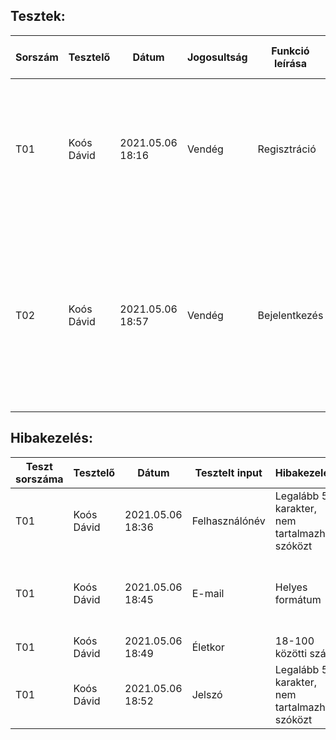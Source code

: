 ## Tesztek:

|  Sorszám | Tesztelő | Dátum | Jogosultság | Funkció leírása | Vizsgálat részletes leírása | Elvárt eredmény | Eredmény  
|----------|----------|-------|-------------|-----------------|-----------------------------|-----------------|---------
| T01 | Koós Dávid | 2021.05.06 18:16 | Vendég | Regisztráció | A regisztrációs formba felveszem az adatokat, majd az adatbázisban ellenőrzöm, hogy bekerültek-e az adatok | Megjelennek az adatbázisban a formban megadott adatok | Minden megadott adat bekerül az adatbázisba, automatikusan generált azonosítókkal és titkosított jelszóval.
| T02 | Koós Dávid | 2021.05.06 18:57 | Vendég | Bejelentkezés | A bejelentkező formba felveszem az adatokat, megpróbálok bejelentkezni, amennyiben sikerült ellenőrzöm az adatbázisban, hogy valóban létezik ilyen felhasználó | Csak olyan adatokkal tudunk belépni, amik benne vannak az adatbázisban | Csak akkor sikeres a belépés, ha az adatbázis tartalmazza a megadott adatokat.


## Hibakezelés:

| Teszt sorszáma | Tesztelő | Dátum | Tesztelt input | Hibakezelés | Tesztelt adatok | Elfogadott adatok | Elutasított adatok
|----------------|----------|-------|----------------|-------------|-----------------|-------------------|-------------------
| T01 | Koós Dávid | 2021.05.06 18:36 | Felhasználónév | Legalább 5 karakter, nem tartalmazhat szóközt | u ser, user, user1 | user1 | user, u ser
| T01 | Koós Dávid | 2021.05.06 18:45 | E-mail | Helyes formátum | email, email@email, email.com, email@email., @email.com, email@email.com | email@email.com | email, email@email, email.com, email@email., @email.com 
| T01 | Koós Dávid | 2021.05.06 18:49 | Életkor | 18-100 közötti szám | húsz, 17, 18, 100, 101 | 18,100 | húsz, 17, 101
| T01 | Koós Dávid | 2021.05.06 18:52 | Jelszó | Legalább 5 karakter, nem tartalmazhat szóközt | 12345, jel szo, jelszo | jelszo | 12345, jel szo
